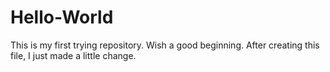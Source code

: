 # Hello-World
This is my first trying repository. Wish a good beginning.
After creating this file, I just made a little change.
